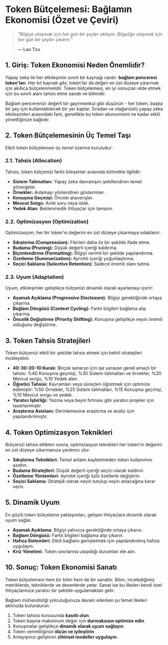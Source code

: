 # Token Bütçelemesi: Bağlamın Ekonomisi (Özet ve Çeviri)

> *"Bilgiye ulaşmak için her gün bir şeyler ekleyin. Bilgeliğe ulaşmak için her gün bir şeyler çıkarın."*
>
> **— Lao Tzu**

## 1. Giriş: Token Ekonomisi Neden Önemlidir?

Yapay zeka ile her etkileşimin sınırlı bir kaynağı vardır: **bağlam penceresi token'ları**. Her kıt kaynak gibi, token'lar da değeri en üst düzeye çıkarmak için akıllıca bütçelenmelidir. Token bütçelemesi, en iyi sonuçları elde etmek için bu sınırlı alanı tahsis etme sanatı ve bilimidir.

Bağlam pencerenizi değerli bir gayrimenkul gibi düşünün - her token, başka bir şey için kullanılabilecek bir yer kaplar. Sıradan ve olağanüstü yapay zeka etkileşimleri arasındaki fark, genellikle bu token ekonomisini ne kadar etkili yönettiğinize bağlıdır.

## 2. Token Bütçelemesinin Üç Temel Taşı

Etkili token bütçelemesi üç temel üzerine kuruludur:

### 2.1. Tahsis (Allocation)
Tahsis, token bütçenizi farklı bileşenler arasında bölmekle ilgilidir:

- **Sistem Talimatları:** Yapay zeka davranışını şekillendiren temel yönergeler.
- **Örnekler:** Anlamayı yönlendiren gösterimler.
- **Konuşma Geçmişi:** Önceki alışverişler.
- **Mevcut Sorgu:** Anlık soru veya istek.
- **Yedek Alan:** Beklenmedik ihtiyaçlar için tampon.

### 2.2. Optimizasyon (Optimization)
Optimizasyon, her bir token'ın değerini en üst düzeye çıkarmaya odaklanır:

- **Sıkıştırma (Compression):** Fikirleri daha öz bir şekilde ifade etme.
- **Budama (Pruning):** Düşük değerli içeriği kaldırma.
- **Biçimlendirme (Formatting):** Bilgiyi verimli bir şekilde yapılandırma.
- **Özetleme (Summarization):** Ayrıntılı içeriği yoğunlaştırma.
- **Seçici Saklama (Selective Retention):** Sadece önemli olanı tutma.

### 2.3. Uyum (Adaptation)
Uyum, etkileşimler geliştikçe bütçenizi dinamik olarak ayarlamayı içerir:

- **Aşamalı Açıklama (Progressive Disclosure):** Bilgiyi gerektiğinde ortaya çıkarma.
- **Bağlam Döngüsü (Context Cycling):** Farklı bilgileri bağlama alıp çıkarma.
- **Öncelik Değiştirme (Priority Shifting):** Konuşma geliştikçe neyin önemli olduğunu değiştirme.

## 3. Token Tahsis Stratejileri

Token bütçenizi etkili bir şekilde tahsis etmek için belirli stratejileri inceleyelim.

- **40-30-20-10 Kuralı:** Birçok senaryo için işe yarayan genel amaçlı bir tahsis: %40 Konuşma geçmişi, %30 Sistem talimatları ve örnekler, %20 Mevcut sorgu, %10 Yedek alan.
- **Öğretici Tahsisi:** Kavramları veya süreçleri öğretmek için optimize edilmiştir: %50 Örnekler, %25 Sistem talimatları, %15 Konuşma geçmişi, %10 Mevcut sorgu ve yedek.
- **Yaratıcı İşbirliği:** Yazma veya beyin fırtınası gibi yaratıcı projeler için tasarlanmıştır.
- **Araştırma Asistanı:** Derinlemesine araştırma ve analiz için yapılandırılmıştır.

## 4. Token Optimizasyon Teknikleri

Bütçenizi tahsis ettikten sonra, optimizasyon teknikleri her token'ın değerini en üst düzeye çıkarmanıza yardımcı olur.

- **Sıkıştırma Teknikleri:** Temel anlamı kaybetmeden token kullanımını azaltın.
- **Budama Stratejileri:** Düşük değerli içeriği seçici olarak kaldırın.
- **Özetleme Yöntemleri:** Ayrıntılı içeriği özlü özetlerle değiştirin.
- **Seçici Saklama:** Stratejik olarak neyin tutulup neyin atılacağına karar verin.

## 5. Dinamik Uyum

En güçlü token bütçeleme yaklaşımları, gelişen ihtiyaçlara dinamik olarak uyum sağlar.

- **Aşamalı Açıklama:** Bilgiyi yalnızca gerektiğinde ortaya çıkarın.
- **Bağlam Döngüsü:** Farklı bilgileri bağlama alıp çıkarın.
- **Hafıza Sistemleri:** Etkili bağlamı genişletmek için yapılandırılmış hafıza uygulayın.
- **Kriz Yönetimi:** Token sınırlarına ulaşıldığı durumları ele alın.

## 10. Sonuç: Token Ekonomisi Sanatı

Token bütçelemesi hem bir bilim hem de bir sanattır. Bilim, incelediğimiz metriklerde, tekniklerde ve desenlerde yatar. Sanat ise bu ilkeleri kendi özel ihtiyaçlarınıza yaratıcı bir şekilde uygulamaktan gelir.

Bağlam mühendisliği yolculuğunuza devam ederken şu temel ilkeleri aklınızda bulundurun:

1.  Token tahsisi konusunda **kasıtlı olun**.
2.  Token başına maksimum değer için **durmaksızın optimize edin**.
3.  Konuşmalar geliştikçe **dinamik olarak uyum sağlayın**.
4.  Token verimliliğinizi **ölçün ve iyileştirin**.
5.  Anlayışınızı geliştiren **zihinsel modeller uygulayın**.
